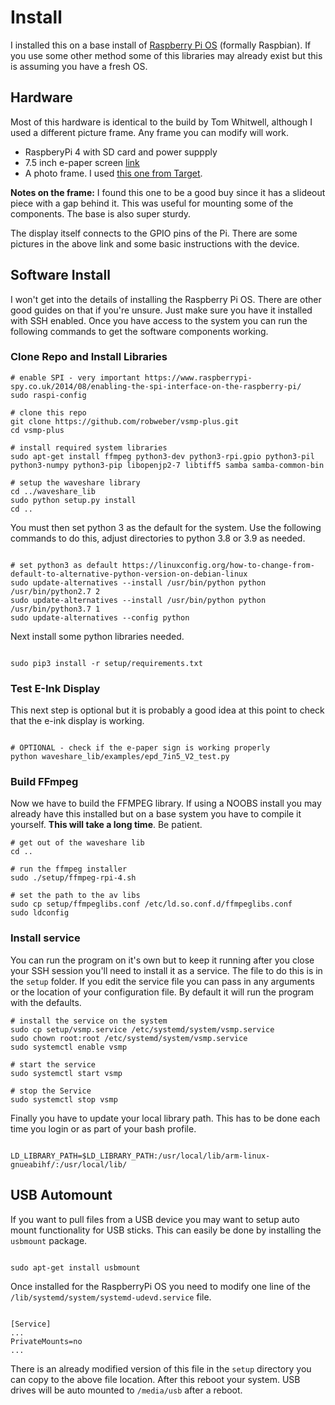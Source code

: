 # Install

I installed this on a base install of [Raspberry Pi OS](https://www.raspberrypi.org/downloads/) (formally Raspbian). If you use some other method some of this libraries may already exist but this is assuming you have a fresh OS.

## Hardware

Most of this hardware is identical to the build by Tom Whitwell, although I used a different picture frame. Any frame you can modify will work.

* RaspberyPi 4 with SD card and power suppply
* 7.5 inch e-paper screen [link](https://www.waveshare.com/product/displays/e-paper/epaper-1/7.5inch-e-paper-hat.htm)
* A photo frame. I used [this one from Target](https://www.target.com/p/5-34-x-7-34-picture-holder-frame-black-room-essentials-8482/-/A-77656810#lnk=sametab).

__Notes on the frame:__ I found this one to be a good buy since it has a slideout piece with a gap behind it. This was useful for mounting some of the components. The base is also super sturdy.

The display itself connects to the GPIO pins of the Pi. There are some pictures in the above link and some basic instructions with the device.

## Software Install

I won't get into the details of installing the Raspberry Pi OS. There are other good guides on that if you're unsure. Just make sure you have it installed with SSH enabled. Once you have access to the system you can run the following commands to get the software components working.

### Clone Repo and Install Libraries
```
# enable SPI - very important https://www.raspberrypi-spy.co.uk/2014/08/enabling-the-spi-interface-on-the-raspberry-pi/
sudo raspi-config

# clone this repo
git clone https://github.com/robweber/vsmp-plus.git
cd vsmp-plus

# install required system libraries
sudo apt-get install ffmpeg python3-dev python3-rpi.gpio python3-pil python3-numpy python3-pip libopenjp2-7 libtiff5 samba samba-common-bin

# setup the waveshare library
cd ../waveshare_lib
sudo python setup.py install
cd ..
```

You must then set python 3 as the default for the system. Use the following commands to do this, adjust directories to python 3.8 or 3.9 as needed.

```

# set python3 as default https://linuxconfig.org/how-to-change-from-default-to-alternative-python-version-on-debian-linux
sudo update-alternatives --install /usr/bin/python python /usr/bin/python2.7 2
sudo update-alternatives --install /usr/bin/python python /usr/bin/python3.7 1
sudo update-alternatives --config python

```

Next install some python libraries needed.

```

sudo pip3 install -r setup/requirements.txt

```

### Test E-Ink Display
This next step is optional but it is probably a good idea at this point to check that the e-ink display is working.

```

# OPTIONAL - check if the e-paper sign is working properly
python waveshare_lib/examples/epd_7in5_V2_test.py

```

### Build FFmpeg
Now we have to build the FFMPEG library. If using a NOOBS install you may already have this installed but on a base system you have to compile it yourself. __This will take a long time__. Be patient.

```
# get out of the waveshare lib
cd ..

# run the ffmpeg installer
sudo ./setup/ffmpeg-rpi-4.sh

# set the path to the av libs
sudo cp setup/ffmpeglibs.conf /etc/ld.so.conf.d/ffmpeglibs.conf
sudo ldconfig

```

### Install service

You can run the program on it's own but to keep it running after you close your SSH session you'll need to install it as a service. The file to do this is in the ```setup``` folder. If you edit the service file you can pass in any arguments or the location of your configuration file. By default it will run the program with the defaults.

```
# install the service on the system
sudo cp setup/vsmp.service /etc/systemd/system/vsmp.service
sudo chown root:root /etc/systemd/system/vsmp.service
sudo systemctl enable vsmp

# start the service
sudo systemctl start vsmp

# stop the Service
sudo systemctl stop vsmp
```

Finally you have to update your local library path. This has to be done each time you login or as part of your bash profile.

```

LD_LIBRARY_PATH=$LD_LIBRARY_PATH:/usr/local/lib/arm-linux-gnueabihf/:/usr/local/lib/

```

## USB Automount

If you want to pull files from a USB device you may want to setup auto mount functionality for USB sticks. This can easily be done by installing the ```usbmount``` package.

```

sudo apt-get install usbmount

```

Once installed for the RaspberryPi OS you need to modify one line of the ```/lib/systemd/system/systemd-udevd.service``` file.

```

[Service]
...
PrivateMounts=no
...

```

There is an already modified version of this file in the ```setup``` directory you can copy to the above file location. After this reboot your system. USB drives will be auto mounted to ```/media/usb``` after a reboot.
